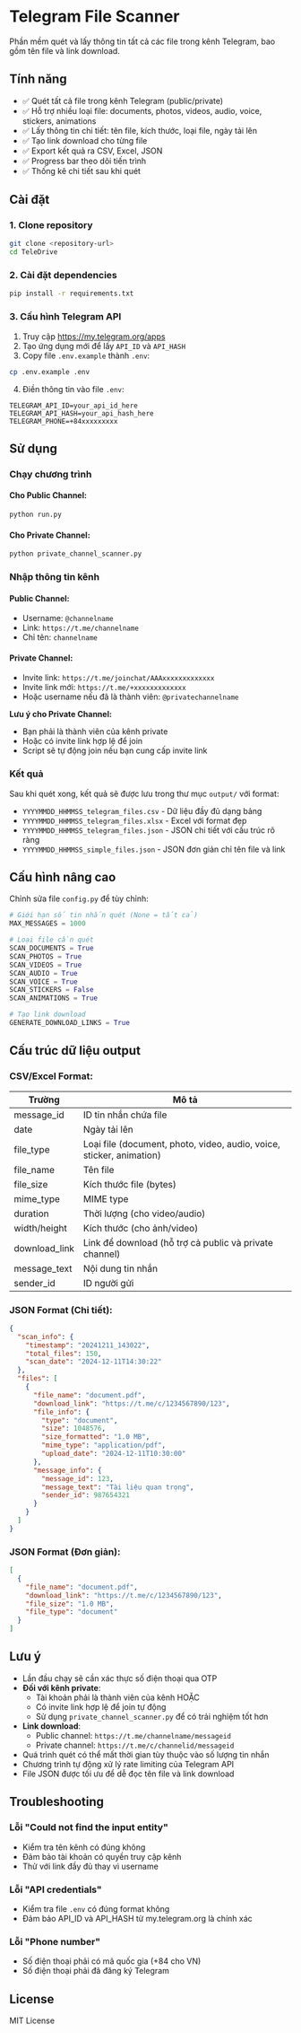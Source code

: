 # Telegram File Scanner

Phần mềm quét và lấy thông tin tất cả các file trong kênh Telegram, bao gồm tên file và link download.

## Tính năng

- ✅ Quét tất cả file trong kênh Telegram (public/private)
- ✅ Hỗ trợ nhiều loại file: documents, photos, videos, audio, voice, stickers, animations
- ✅ Lấy thông tin chi tiết: tên file, kích thước, loại file, ngày tải lên
- ✅ Tạo link download cho từng file
- ✅ Export kết quả ra CSV, Excel, JSON
- ✅ Progress bar theo dõi tiến trình
- ✅ Thống kê chi tiết sau khi quét

## Cài đặt

### 1. Clone repository
```bash
git clone <repository-url>
cd TeleDrive
```

### 2. Cài đặt dependencies
```bash
pip install -r requirements.txt
```

### 3. Cấu hình Telegram API

1. Truy cập https://my.telegram.org/apps
2. Tạo ứng dụng mới để lấy `API_ID` và `API_HASH`
3. Copy file `.env.example` thành `.env`:
```bash
cp .env.example .env
```
4. Điền thông tin vào file `.env`:
```
TELEGRAM_API_ID=your_api_id_here
TELEGRAM_API_HASH=your_api_hash_here
TELEGRAM_PHONE=+84xxxxxxxxx
```

## Sử dụng

### Chạy chương trình

#### Cho Public Channel:
```bash
python run.py
```

#### Cho Private Channel:
```bash
python private_channel_scanner.py
```

### Nhập thông tin kênh

#### Public Channel:
- Username: `@channelname`
- Link: `https://t.me/channelname`
- Chỉ tên: `channelname`

#### Private Channel:
- Invite link: `https://t.me/joinchat/AAAxxxxxxxxxxxxx`
- Invite link mới: `https://t.me/+xxxxxxxxxxxxx`
- Hoặc username nếu đã là thành viên: `@privatechannelname`

**Lưu ý cho Private Channel:**
- Bạn phải là thành viên của kênh private
- Hoặc có invite link hợp lệ để join
- Script sẽ tự động join nếu bạn cung cấp invite link

### Kết quả
Sau khi quét xong, kết quả sẽ được lưu trong thư mục `output/` với format:
- `YYYYMMDD_HHMMSS_telegram_files.csv` - Dữ liệu đầy đủ dạng bảng
- `YYYYMMDD_HHMMSS_telegram_files.xlsx` - Excel với format đẹp
- `YYYYMMDD_HHMMSS_telegram_files.json` - JSON chi tiết với cấu trúc rõ ràng
- `YYYYMMDD_HHMMSS_simple_files.json` - JSON đơn giản chỉ tên file và link

## Cấu hình nâng cao

Chỉnh sửa file `config.py` để tùy chỉnh:

```python
# Giới hạn số tin nhắn quét (None = tất cả)
MAX_MESSAGES = 1000

# Loại file cần quét
SCAN_DOCUMENTS = True
SCAN_PHOTOS = True
SCAN_VIDEOS = True
SCAN_AUDIO = True
SCAN_VOICE = True
SCAN_STICKERS = False
SCAN_ANIMATIONS = True

# Tạo link download
GENERATE_DOWNLOAD_LINKS = True
```

## Cấu trúc dữ liệu output

### CSV/Excel Format:
| Trường | Mô tả |
|--------|-------|
| message_id | ID tin nhắn chứa file |
| date | Ngày tải lên |
| file_type | Loại file (document, photo, video, audio, voice, sticker, animation) |
| file_name | Tên file |
| file_size | Kích thước file (bytes) |
| mime_type | MIME type |
| duration | Thời lượng (cho video/audio) |
| width/height | Kích thước (cho ảnh/video) |
| download_link | Link để download (hỗ trợ cả public và private channel) |
| message_text | Nội dung tin nhắn |
| sender_id | ID người gửi |

### JSON Format (Chi tiết):
```json
{
  "scan_info": {
    "timestamp": "20241211_143022",
    "total_files": 150,
    "scan_date": "2024-12-11T14:30:22"
  },
  "files": [
    {
      "file_name": "document.pdf",
      "download_link": "https://t.me/c/1234567890/123",
      "file_info": {
        "type": "document",
        "size": 1048576,
        "size_formatted": "1.0 MB",
        "mime_type": "application/pdf",
        "upload_date": "2024-12-11T10:30:00"
      },
      "message_info": {
        "message_id": 123,
        "message_text": "Tài liệu quan trọng",
        "sender_id": 987654321
      }
    }
  ]
}
```

### JSON Format (Đơn giản):
```json
[
  {
    "file_name": "document.pdf",
    "download_link": "https://t.me/c/1234567890/123",
    "file_size": "1.0 MB",
    "file_type": "document"
  }
]
```

## Lưu ý

- Lần đầu chạy sẽ cần xác thực số điện thoại qua OTP
- **Đối với kênh private**:
  - Tài khoản phải là thành viên của kênh HOẶC
  - Có invite link hợp lệ để join tự động
  - Sử dụng `private_channel_scanner.py` để có trải nghiệm tốt hơn
- **Link download**:
  - Public channel: `https://t.me/channelname/messageid`
  - Private channel: `https://t.me/c/channelid/messageid`
- Quá trình quét có thể mất thời gian tùy thuộc vào số lượng tin nhắn
- Chương trình tự động xử lý rate limiting của Telegram API
- File JSON được tối ưu để dễ đọc tên file và link download

## Troubleshooting

### Lỗi "Could not find the input entity"
- Kiểm tra tên kênh có đúng không
- Đảm bảo tài khoản có quyền truy cập kênh
- Thử với link đầy đủ thay vì username

### Lỗi "API credentials"
- Kiểm tra file `.env` có đúng format không
- Đảm bảo API_ID và API_HASH từ my.telegram.org là chính xác

### Lỗi "Phone number"
- Số điện thoại phải có mã quốc gia (+84 cho VN)
- Số điện thoại phải đã đăng ký Telegram

## License

MIT License

